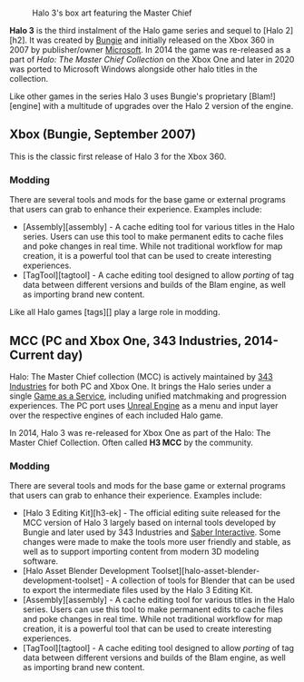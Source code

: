 <figure>
  <a href="Halo_3_final_boxshot.jpg">
    <img src="Halo_3_final_boxshot.jpg" alt="""/>
  </a>
  <figcaption>
    <p>Halo 3's box art featuring the Master Chief</p>
  </figcaption>
</figure>

**Halo 3** is the third instalment of the Halo game series and sequel to [Halo 2][h2]. It was created by [Bungie][bungie] and initially released on the Xbox 360 in 2007 by publisher/owner [Microsoft][]. In 2014 the game was re-released as a part of *Halo: The Master Chief Collection* on the Xbox One and later in 2020 was ported to Microsoft Windows alongside other halo titles in the collection.

Like other games in the series Halo 3 uses Bungie's proprietary [Blam!][engine] with a multitude of upgrades over the Halo 2 version of the engine.

## Xbox (Bungie, September 2007)
This is the classic first release of Halo 3 for the Xbox 360.

### Modding
There are several tools and mods for the base game or external programs that users can grab to enhance their experience. Examples include:

* [Assembly][assembly] - A cache editing tool for various titles in the Halo series. Users can use this tool to make permanent edits to cache files and poke changes in real time. While not traditional workflow for map creation, it is a powerful tool that can be used to create interesting experiences. 
* [TagTool][tagtool] - A cache editing tool designed to allow *porting* of tag data between different versions and builds of the Blam engine, as well as importing brand new content.

Like all Halo games [tags][] play a large role in modding.

## MCC (PC and Xbox One, 343 Industries, 2014-Current day)
Halo: The Master Chief collection (MCC) is actively maintained by [343 Industries][343i] for both PC and Xbox One. It brings the Halo series under a single [Game as a Service][gaas], including unified matchmaking and progression experiences. The PC port uses [Unreal Engine][unreal] as a menu and input layer over the respective engines of each included Halo game.

In 2014, Halo 3 was re-released for Xbox One as part of the Halo: The Master Chief Collection. Often called **H3 MCC** by the community.

### Modding
There are several tools and mods for the base game or external programs that users can grab to enhance their experience. Examples include:

* [Halo 3 Editing Kit][h3-ek] - The official editing suite released for the MCC version of Halo 3 largely based on internal tools developed by Bungie and later used by 343 Industries and [Saber Interactive][saber]. Some changes were made to make the tools more user friendly and stable, as well as to support importing content from modern 3D modeling software.
* [Halo Asset Blender Development Toolset][halo-asset-blender-development-toolset] - A collection of tools for Blender that can be used to export the intermediate files used by the Halo 3 Editing Kit. 
* [Assembly][assembly] - A cache editing tool for various titles in the Halo series. Users can use this tool to make permanent edits to cache files and poke changes in real time. While not traditional workflow for map creation, it is a powerful tool that can be used to create interesting experiences. 
* [TagTool][tagtool] - A cache editing tool designed to allow *porting* of tag data between different versions and builds of the Blam engine, as well as importing brand new content.


[bungie]: https://en.wikipedia.org/wiki/Bungie
[microsoft]: https://en.wikipedia.org/wiki/Xbox_Game_Studios
[saber]: https://en.wikipedia.org/wiki/Saber_Interactive
[343i]: https://en.wikipedia.org/wiki/343_Industries
[gaas]: https://en.wikipedia.org/wiki/Games_as_a_service
[unreal]: https://en.wikipedia.org/wiki/Unreal_Engine
